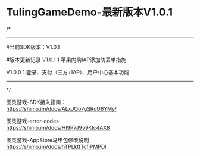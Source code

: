 TulingGameDemo-最新版本V1.0.1
====

/*
 ************************************************************
 
 #当前SDK版本：V1.0.1
 
 
 #版本更新记录
 V1.0.1
 1.苹果内购IAP添加防丢单措施

 
 V1.0.0
 1.登录、支付（三方+IAP）、用户中心基本功能
 
 
 ************************************************************
*/

图灵游戏-SDK接入指南：<br>
https://shimo.im/docs/ALxJQo7gSRcU6YMy/

图灵游戏-error-codes<br>
https://shimo.im/docs/Hl9P7J9v9KIc4AX8

图灵游戏-AppStore马甲包修改说明<br>
https://shimo.im/docs/hTPLktfTcfIPMPDl

